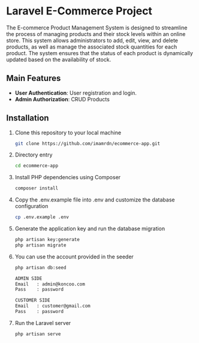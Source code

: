 # Laravel E-Commerce Project

The E-commerce Product Management System is designed to streamline the process of managing products and their stock levels within an online store. This system allows administrators to add, edit, view, and delete products, as well as manage the associated stock quantities for each product. The system ensures that the status of each product is dynamically updated based on the availability of stock.

## Main Features

-   **User Authentication**: User registration and login.
-   **Admin Authorization**: CRUD Products

## Installation

1. Clone this repository to your local machine
    ```sh
    git clone https://github.com/imamrdn/ecommerce-app.git
    ```
2. Directory entry
    ```sh
    cd ecommerce-app
    ```
3. Install PHP dependencies using Composer
    ```sh
    composer install
    ```
4. Copy the .env.example file into .env and customize the database configuration
    ```sh
    cp .env.example .env
    ```
5. Generate the application key and run the database migration
    ```sh
    php artisan key:generate
    php artisan migrate
    ```
6. You can use the account provided in the seeder

    ```sh
    php artisan db:seed

    ADMIN SIDE
    Email   : admin@koncoo.com
    Pass    : password

    CUSTOMER SIDE
    Email   : customer@gmail.com
    Pass    : password
    ```

7. Run the Laravel server
    ```sh
    php artisan serve
    ```
